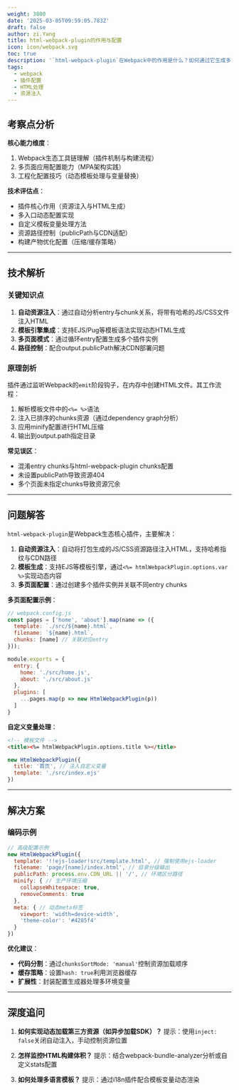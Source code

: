 ```yaml
---
weight: 3800
date: '2025-03-05T09:59:05.783Z'
draft: false
author: zi.Yang
title: html-webpack-plugin的作用与配置
icon: icon/webpack.svg
toc: true
description: '`html-webpack-plugin`在Webpack中的作用是什么？如何通过它生成多页面HTML模板并解决资源路径注入、自定义变量替换等配置问题？'
tags:
  - webpack
  - 插件配置
  - HTML处理
  - 资源注入
---
```


## 考察点分析

**核心能力维度**：

1. Webpack生态工具链理解（插件机制与构建流程）
2. 多页面应用配置能力（MPA架构实践）
3. 工程化配置技巧（动态模板处理与变量替换）

**技术评估点**：

- 插件核心作用（资源注入与HTML生成）
- 多入口动态配置实现
- 自定义模板变量处理方法
- 资源路径控制（publicPath与CDN适配）
- 构建产物优化配置（压缩/缓存策略）

---

## 技术解析

### 关键知识点

1. **自动资源注入**：通过自动分析entry与chunk关系，将带有哈希的JS/CSS文件注入HTML
2. **模板引擎集成**：支持EJS/Pug等模板语法实现动态HTML生成
3. **多页面模式**：通过循环entry配置生成多个插件实例
4. **路径控制**：配合output.publicPath解决CDN部署问题

### 原理剖析

插件通过监听Webpack的`emit`阶段钩子，在内存中创建HTML文件。其工作流程：

1. 解析模板文件中的`<%= %>`语法
2. 注入已排序的chunks资源（通过dependency graph分析）
3. 应用minify配置进行HTML压缩
4. 输出到output.path指定目录

**常见误区**：

- 混淆entry chunks与html-webpack-plugin chunks配置
- 未设置publicPath导致资源404
- 多个页面未指定chunks导致资源冗余

---

## 问题解答

`html-webpack-plugin`是Webpack生态核心插件，主要解决：

1. **自动资源注入**：自动将打包生成的JS/CSS资源路径注入HTML，支持哈希指纹与CDN路径
2. **模板生成**：支持EJS等模板引擎，通过`<%= htmlWebpackPlugin.options.var %>`实现动态内容
3. **多页面配置**：通过创建多个插件实例并关联不同entry chunks

**多页面配置示例**：

```javascript
// webpack.config.js
const pages = ['home', 'about'].map(name => ({
  template: `./src/${name}.html`,
  filename: `${name}.html`,
  chunks: [name] // 关联对应entry
}));

module.exports = {
  entry: {
    home: './src/home.js',
    about: './src/about.js'
  },
  plugins: [
    ...pages.map(p => new HtmlWebpackPlugin(p))
  ]
}
```

**自定义变量处理**：

```html
<!-- 模板文件 -->
<title><%= htmlWebpackPlugin.options.title %></title>
```

```javascript
new HtmlWebpackPlugin({
  title: '首页', // 注入自定义变量
  template: './src/index.ejs'
})
```

---

## 解决方案

### 编码示例

```javascript
// 高级配置示例
new HtmlWebpackPlugin({
  template: '!!ejs-loader!src/template.html', // 强制使用ejs-loader
  filename: 'page/[name]/index.html', // 目录分级输出
  publicPath: process.env.CDN_URL || '/', // 环境区分路径
  minify: { // 生产环境压缩
    collapseWhitespace: true,
    removeComments: true
  },
  meta: { // 动态meta标签
    viewport: 'width=device-width',
    'theme-color': '#4285f4'
  }
})
```

**优化建议**：

- **代码分割**：通过`chunksSortMode: 'manual'`控制资源加载顺序
- **缓存策略**：设置`hash: true`利用浏览器缓存
- **扩展性**：封装配置生成器处理多环境变量

---

## 深度追问

1. **如何实现动态加载第三方资源（如异步加载SDK）？**
提示：使用`inject: false`关闭自动注入，手动控制资源位置

2. **怎样监控HTML构建体积？**
提示：结合webpack-bundle-analyzer分析或自定义stats配置

3. **如何处理多语言模板？**
提示：通过i18n插件配合模板变量动态渲染
